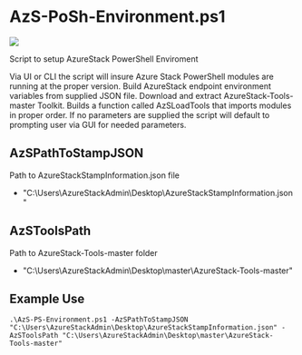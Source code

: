 # AzS-PoSh-Environment.ps1 #

![](https://github.com/effingerw/AzureStack-Tools/blob/vnext/Support/AzS_PoSh/Media/AzsPoSh.gif?raw=true)


Script to setup AzureStack PowerShell Enviroment

Via UI or CLI the script will insure Azure Stack PowerShell modules are running at the proper version. Build AzureStack endpoint environment variables from supplied JSON file. Download and extract AzureStack-Tools-master Toolkit. Builds a function called AzSLoadTools that imports modules in proper order. If no parameters are supplied the script will default to prompting user via GUI for needed parameters.

## AzSPathToStampJSON ##
Path to AzureStackStampInformation.json file

-  "C:\Users\AzureStackAdmin\Desktop\AzureStackStampInformation.json"

## AzSToolsPath ##
Path to AzureStack-Tools-master folder 

- "C:\Users\AzureStackAdmin\Desktop\master\AzureStack-Tools-master"

## Example Use ##
	.\AzS-PS-Environment.ps1 -AzSPathToStampJSON "C:\Users\AzureStackAdmin\Desktop\AzureStackStampInformation.json" -AzSToolsPath "C:\Users\AzureStackAdmin\Desktop\master\AzureStack-Tools-master"
